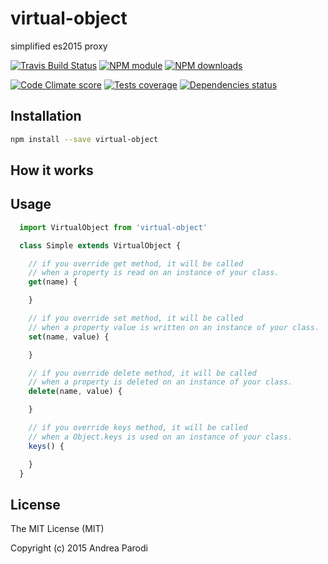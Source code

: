 # virtual-object

simplified es2015 proxy

[![Travis Build Status](https://img.shields.io/travis/parro-it/virtual-object.svg)](http://travis-ci.org/parro-it/virtual-object)
[![NPM module](https://img.shields.io/npm/v/virtual-object.svg)](https://npmjs.org/package/virtual-object)
[![NPM downloads](https://img.shields.io/npm/dt/virtual-object.svg)](https://npmjs.org/package/virtual-object)

[![Code Climate score](https://img.shields.io/codeclimate/github/parro-it/virtual-object.svg)](https://codeclimate.com/github/parro-it/virtual-object)
[![Tests coverage](https://img.shields.io/codeclimate/coverage/github/parro-it/virtual-object.svg)](https://codeclimate.com/github/parro-it/virtual-object)
[![Dependencies status](https://img.shields.io/requires/github/parro-it/virtual-object.svg)](https://requires.io/github/parro-it/virtual-object/requirements/?branch=master)

## Installation

```bash
npm install --save virtual-object
```

## How it works

## Usage

```javascript
  import VirtualObject from 'virtual-object'

  class Simple extends VirtualObject {

    // if you override get method, it will be called
    // when a property is read on an instance of your class.
    get(name) {

    }

    // if you override set method, it will be called
    // when a property value is written on an instance of your class.
    set(name, value) {

    }

    // if you override delete method, it will be called
    // when a property is deleted on an instance of your class.
    delete(name, value) {

    }

    // if you override keys method, it will be called
    // when a Object.keys is used on an instance of your class.
    keys() {

    }
  }


```

## License

The MIT License (MIT)

Copyright (c) 2015 Andrea Parodi
